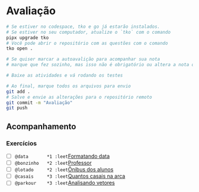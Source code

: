 # Avaliação

```bash
# Se estiver no codespace, tko e go já estarão instalados.
# Se estiver no seu computador, atualize o `tko` com o comando 
pipx upgrade tko
# Você pode abrir o repositório com as questões com o comando
tko open .

# Se quiser marcar a autoavalição para acompanhar sua nota
# marque que fez sozinho, mas isso não é obrigatório ou altera a nota obtida.

# Baixe as atividades e vá rodando os testes

# Ao final, marque todos os arquivos para envio
git add .
# Salve e envie as alterações para o repositório remoto
git commit -m "Avaliação"
git push
```

## Acompanhamento

### Exercícios

- [ ] `@data       *1 :leet`[Formatando data](https://github.com/qxcodefup/arcade/blob/master/base/data/Readme.md)
- [ ] `@bonzinho   *2 :leet`[Professor](https://github.com/qxcodefup/arcade/blob/master/base/bonzinho/Readme.md)
- [ ] `@lotado     *2 :leet`[Ônibus dos alunos](https://github.com/qxcodefup/arcade/blob/master/base/lotado/Readme.md)
- [ ] `@casais     *3 :leet`[Quantos casais na arca](https://github.com/qxcodefup/arcade/blob/master/base/casais/Readme.md)
- [ ] `@parkour    *3 :leet`[Analisando vetores](https://github.com/qxcodefup/arcade/blob/master/base/parkour/Readme.md)
